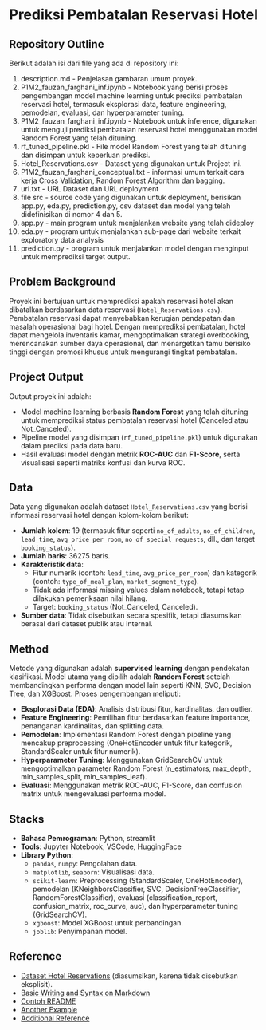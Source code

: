 # Prediksi Pembatalan Reservasi Hotel

## Repository Outline
Berikut adalah isi dari file yang ada di repository ini:

1. description.md - Penjelasan gambaran umum proyek.
2. P1M2_fauzan_farghani_inf.ipynb - Notebook yang berisi proses pengembangan model machine learning untuk prediksi pembatalan reservasi hotel, termasuk eksplorasi data, feature engineering, pemodelan, evaluasi, dan hyperparameter tuning.
3. P1M2_fauzan_farghani_inf.ipynb - Notebook untuk inference, digunakan untuk menguji prediksi pembatalan reservasi hotel menggunakan model Random Forest yang telah dituning.
4. rf_tuned_pipeline.pkl - File model Random Forest yang telah dituning dan disimpan untuk keperluan prediksi.
5. Hotel_Reservations.csv - Dataset yang digunakan untuk Project ini.
6. P1M2_fauzan_farghani_conceptual.txt - informasi umum terkait cara kerja Cross Validation, Random Forest Algorithm dan bagging.
7. url.txt - URL Dataset dan URL deployment
8. file src - source code yang digunakan untuk deployment, berisikan app.py, eda.py, prediction.py, csv dataset dan model yang telah didefinisikan di nomor 4 dan 5.
9. app.py - main program untuk menjalankan website yang telah dideploy
10. eda.py - program untuk menjalankan sub-page dari website terkait exploratory data analysis
11. prediction.py - program untuk menjalankan model dengan menginput untuk memprediksi target output.

## Problem Background
Proyek ini bertujuan untuk memprediksi apakah reservasi hotel akan dibatalkan berdasarkan data reservasi (`Hotel_Reservations.csv`). Pembatalan reservasi dapat menyebabkan kerugian pendapatan dan masalah operasional bagi hotel. Dengan memprediksi pembatalan, hotel dapat mengelola inventaris kamar, mengoptimalkan strategi overbooking, merencanakan sumber daya operasional, dan menargetkan tamu berisiko tinggi dengan promosi khusus untuk mengurangi tingkat pembatalan.

## Project Output
Output proyek ini adalah:
- Model machine learning berbasis **Random Forest** yang telah dituning untuk memprediksi status pembatalan reservasi hotel (Canceled atau Not_Canceled).
- Pipeline model yang disimpan (`rf_tuned_pipeline.pkl`) untuk digunakan dalam prediksi pada data baru.
- Hasil evaluasi model dengan metrik **ROC-AUC** dan **F1-Score**, serta visualisasi seperti matriks konfusi dan kurva ROC.

## Data
Data yang digunakan adalah dataset `Hotel_Reservations.csv` yang berisi informasi reservasi hotel dengan kolom-kolom berikut:
- **Jumlah kolom**: 19 (termasuk fitur seperti `no_of_adults`, `no_of_children`, `lead_time`, `avg_price_per_room`, `no_of_special_requests`, dll., dan target `booking_status`).
- **Jumlah baris**: 36275 baris.
- **Karakteristik data**:
  - Fitur numerik (contoh: `lead_time`, `avg_price_per_room`) dan kategorik (contoh: `type_of_meal_plan`, `market_segment_type`).
  - Tidak ada informasi missing values dalam notebook, tetapi tetap dilakukan pemeriksaan nilai hilang.
  - Target: `booking_status` (Not_Canceled, Canceled).
- **Sumber data**: Tidak disebutkan secara spesifik, tetapi diasumsikan berasal dari dataset publik atau internal.

## Method
Metode yang digunakan adalah **supervised learning** dengan pendekatan klasifikasi. Model utama yang dipilih adalah **Random Forest** setelah membandingkan performa dengan model lain seperti KNN, SVC, Decision Tree, dan XGBoost. Proses pengembangan meliputi:
- **Eksplorasi Data (EDA)**: Analisis distribusi fitur, kardinalitas, dan outlier.
- **Feature Engineering**: Pemilihan fitur berdasarkan feature importance, penanganan kardinalitas, dan splitting data.
- **Pemodelan**: Implementasi Random Forest dengan pipeline yang mencakup preprocessing (OneHotEncoder untuk fitur kategorik, StandardScaler untuk fitur numerik).
- **Hyperparameter Tuning**: Menggunakan GridSearchCV untuk mengoptimalkan parameter Random Forest (n_estimators, max_depth, min_samples_split, min_samples_leaf).
- **Evaluasi**: Menggunakan metrik ROC-AUC, F1-Score, dan confusion matrix untuk mengevaluasi performa model.

## Stacks
- **Bahasa Pemrograman**: Python, streamlit
- **Tools**: Jupyter Notebook, VSCode, HuggingFace
- **Library Python**:
  - `pandas`, `numpy`: Pengolahan data.
  - `matplotlib`, `seaborn`: Visualisasi data.
  - `scikit-learn`: Preprocessing (StandardScaler, OneHotEncoder), pemodelan (KNeighborsClassifier, SVC, DecisionTreeClassifier, RandomForestClassifier), evaluasi (classification_report, confusion_matrix, roc_curve, auc), dan hyperparameter tuning (GridSearchCV).
  - `xgboost`: Model XGBoost untuk perbandingan.
  - `joblib`: Penyimpanan model.

## Reference
- [Dataset Hotel Reservations](https://www.kaggle.com/datasets/ahsan81/hotel-reservations-classification-dataset) (diasumsikan, karena tidak disebutkan eksplisit).
- [Basic Writing and Syntax on Markdown](https://docs.github.com/en/get-started/writing-on-github/getting-started-with-writing-and-formatting-on-github/basic-writing-and-formatting-syntax)
- [Contoh README](https://github.com/fahmimnalfrzki/Swift-XRT-Automation)
- [Another Example](https://github.com/sanggusti/final_bangkit)
- [Additional Reference](https://www.freecodecamp.org/news/how-to-write-a-good-readme-file/)